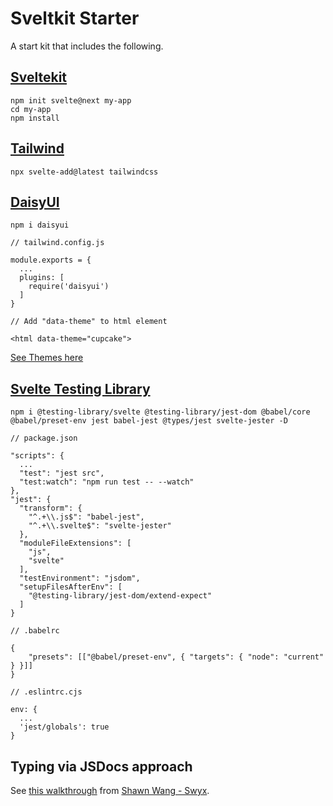 # Sveltkit Starter

A start kit that includes the following.

## [Sveltekit](https://kit.svelte.dev/)

```
npm init svelte@next my-app
cd my-app
npm install
```

## [Tailwind](https://tailwindcss.com/)

```
npx svelte-add@latest tailwindcss
```

## [DaisyUI](https://daisyui.com/)

```
npm i daisyui
```

```
// tailwind.config.js

module.exports = {
  ...
  plugins: [
    require('daisyui')
  ]
}
```

```
// Add "data-theme" to html element

<html data-theme="cupcake">
```

[See Themes here](https://daisyui.com/docs/default-themes)

## [Svelte Testing Library](https://testing-library.com/docs/svelte-testing-library/intro/)

```
npm i @testing-library/svelte @testing-library/jest-dom @babel/core @babel/preset-env jest babel-jest @types/jest svelte-jester -D
```

```
// package.json

"scripts": {
  ...
  "test": "jest src",
  "test:watch": "npm run test -- --watch"
},
"jest": {
  "transform": {
    "^.+\\.js$": "babel-jest",
    "^.+\\.svelte$": "svelte-jester"
  },
  "moduleFileExtensions": [
    "js",
    "svelte"
  ],
  "testEnvironment": "jsdom",
  "setupFilesAfterEnv": [
    "@testing-library/jest-dom/extend-expect"
  ]
}

```

```
// .babelrc

{
	"presets": [["@babel/preset-env", { "targets": { "node": "current" } }]]
}
```

```
// .eslintrc.cjs

env: {
  ...
  'jest/globals': true
}
```
## Typing via JSDocs approach

See [this walkthrough](https://www.swyx.io/jsdoc-swyxkit/) from [Shawn Wang - Swyx](https://www.swyx.io/).